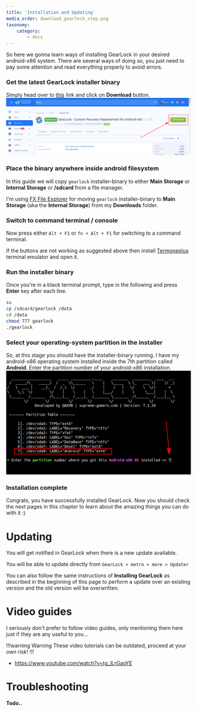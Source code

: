 ```yaml
---
title: 'Installation and Updating'
media_order: download_gearlock_step.png
taxonomy:
    category:
        - docs
---
```


So here we gonna learn ways of installing GearLock in your desired android-x86 system. There are several ways of doing so, you just need to pay some attention and read everything properly to avoid errors.

### Get the latest GearLock installer binary

Simply head over to [this](https://supreme-gamers.com/r/gearlock-custom-recovery-replacement-for-android-x86.40) link and click on **Download** button.
![](download_gearlock.png)

### Place the binary anywhere inside android filesystem

In this guide we will copy `gearlock` installer-binary to either **Main Storage** or **Internal Storage** or **/sdcard** from a file manager.

I'm using [FX File Explorer](https://fx-file-explorer.en.uptodown.com/android) for moving `gearlock` installer-binary to **Main Storage** (aka the **Internal Storage**) from my **Downloads** folder.

### Switch to command terminal / console

Now press either `Alt + F1` or `fn + Alt + F1` for switching to a command terminal.

If the buttons are not working as suggested above then install [Termoneplus](https://apkpure.com/termone-plus-terminal-emulator/com.termoneplus) terminal emulator and open it.

### Run the installer binary

Once you're in a black terminal prompt, type in the following and press **Enter** key after each line.

```bash
su
cp /sdcard/gearlock /data
cd /data
chmod 777 gearlock
./gearlock
```

### Select your operating-system partition in the installer

So, at this stage you should have the installer-binary running. I have my android-x86 operating system installed inside the 7th partition called **Android**. Enter the partition number of your android-x86 installation.
![](installer.png)

### Installation complete

Congrats, you have successfully installed GearLock. Now you should check the next pages in this chapter to learn about the amazing things you can do with it :)

# Updating

You will get notified in GearLock when there is a new update available.

You will be able to update directly from `GearLock > metro > more > Updater`

You can also follow the same instructions of **Installing GearLock** as described in the beginning of this page to perform a update over an existing version and the old version will be overwritten. 

# Video guides

I seriously don't prefer to follow video guides, only mentioning them here just if they are any useful to you...

!!!warning Warning
These video tutorials can be outdated, proceed at your own risk!
!!!

- https://www.youtube.com/watch?v=tg_lLrGaoYE

# Troubleshooting

**Todo..**
